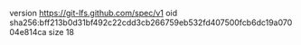 version https://git-lfs.github.com/spec/v1
oid sha256:bff213b0d31bf492c22cdd3cb266759eb532fd407500fcb6dc19a07004e814ca
size 18
